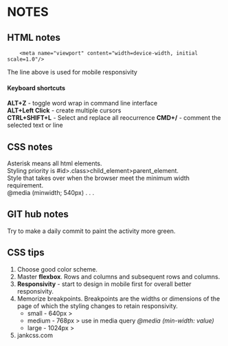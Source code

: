 # NOTES

## HTML notes

        <meta name="viewport" content="width=device-width, initial scale=1.0"/>
The line above is used for mobile responsivity

#### Keyboard shortcuts

**ALT+Z** - toggle word wrap in command line interface    
**ALT+Left Click** - create multiple cursors  
**CTRL+SHIFT+L** - Select and replace all reocurrence
**CMD+/** - comment the selected text or line  


## CSS notes

Asterisk means all html elements.  
Styling priority is #id>.class>child_element>parent_element.  
Style that takes over when the browser meet the minimum width requirement.  
@media (minwidth; 540px) . . .  

## GIT hub notes

Try to make a daily commit to paint the activity more green.

## CSS tips

1. Choose good color scheme.  
2. Master **flexbox**. Rows and columns and subsequent rows and columns.  
3. **Responsivity** - start to design in mobile first for overall better responsivity.  
4. Memorize breakpoints. Breakpoints are the widths or dimensions of the page of which the styling  changes to retain responsivity.  
    - small - 640px     >
    - medium - 768px    > use in media query *@media (min-width: value)*
    - large - 1024px    >
5. jankcss.com

